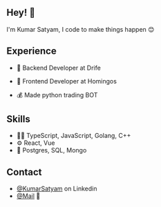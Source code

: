 ## Hey! 👋
I'm Kumar Satyam, I code to make things happen 😊

## Experience
- 🧭 Backend Developer at Drife

- 👥 Frontend Developer at Homingos

- 💰 Made python trading BOT

## Skills
- 👨‍💻 TypeScript, JavaScript, Golang, C++
- ⚙️ React, Vue
- 💽 Postgres, SQL, Mongo

## Contact
- [@KumarSatyam](https://www.linkedin.com/in/satyam432/) on Linkedin
- [@Mail](432satyam432@gmail.com) 📧
